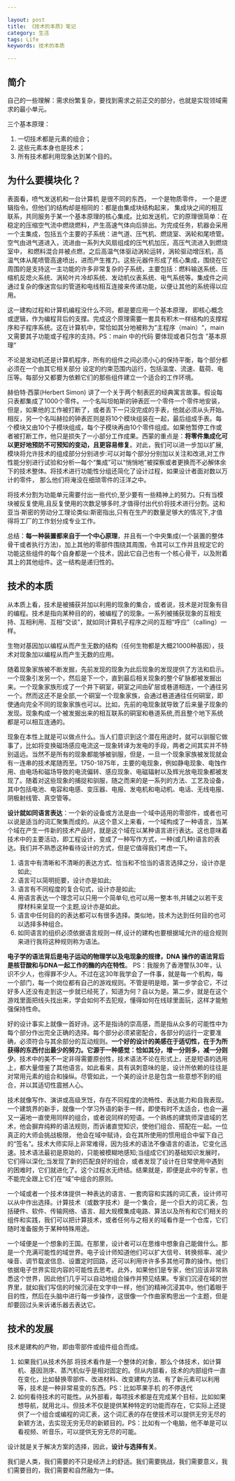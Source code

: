 ```yaml
---

layout: post
title: 《技术的本质》笔记
category: 生活
tags: Life
keywords: 技术的本质

---
```


## 简介

自己的一些理解：需求纷繁复杂，要找到需求之前正交的部分，也就是实现领域需求的最小单元。

三个基本原理：
1. 一切技术都是元素的组合；
2. 这些元素本身也是技术；
3. 所有技术都利用现象达到某个目的。

## 为什么要模块化？

表面看，喷气发送机和一台计算机 是很不同的东西， 一个是物质零件， 一个是逻辑指令。但他们的结构却是相同的：都是由集成块结构起来， 集成块之间的相互联系，共同服务于某一个基本原理的核心集成。比如发送机，它的原理很简单：在稳定的压缩空气流中燃烧燃料，产生高速气体向后排出。为完成任务，机器会采用一个主集成，包括五个主要的子系统：进气道、压气机、燃烧室、涡轮和尾喷管。空气由进气道进入，流进由一系列大风扇组成的压气机加压，高压气流进入到燃烧室中， 和燃料混合并被点燃，之后高温气体驱动涡轮运转，涡轮驱动增压机，高温气体从尾喷管高速喷出，进而产生推力。这些元器件形成了核心集成，围绕在它周围的是支持这一主功能的许多非常复杂的子系统，主要包括：燃料输送系统、压缩机反熄火系统、涡轮叶片冷却系统、发动机仪表系统、电气系统等。集成件之间通过复杂的像迷宫似的管道和电线相互连接来传递功能，以便让其他的系统得以应用。

这一建构过程和计算机编程没什么不同，都是要应用一个基本原理， 即核心概念或逻辑，作为编程背后的支撑。完成这个原理需要一套具有积木一样结构的支撑程序和子程序系统。这在计算机中，常恰如其分地被称为”主程序（main）“，main又需要其子功能或子程序的支持。PS：main 中的代码 要体现或者只包含 ”基本原理“

不论是发动机还是计算机程序，所有的组件之间必须小心的保持平衡，每个部分都必须在一个由其它相关部分 设定的约束范围内运行，包括温度、流速、载荷、电压等。每部分又都要为依赖它们的那些组件建立一个适合的工作环境。

赫伯特·西蒙(Herbert Simon) 讲了一个关于两个制表匠的经典寓言故事。假设每只表都集成了1000个零件。一个名叫坦帕斯的钟表匠一个零件一个零件地安装，但是，如果他的工作被打断了，或者丢下一只没完成的手表，他就必须从头开始。相反，另一个名叫赫拉的钟表匠则是将10个模块组装在一起，最后组成手表。每个模块又由10个子模块组成，每个子模块再由10个零件组成。如果他暂停工作或者被打断工作，他只是损失了一小部分工作成果。西蒙的重点是：**将零件集成化可以更好地预防不可预知的变动，且更容易修复**。对此，我们可以进一步加以扩展,模块将允许技术的组成部分分别进步:可以对每个部分分别加以关注和改进,对工作性能分别进行试验和分析—每个“集成”可以“悄悄地”被探察或者更换而不必解体余下的技术整体。将技术进行功能性分组还简化了设计过程，如果设计者面对数以万计的零件， 那么他们将淹没在细琐零件的汪洋之中。 

将技术分割为功能单元需要付出一些代价,至少要有一些精神上的努力。只有当模块被反复使用,且反复使用的次数足够多时,才值得付出代价将技术进行分割。这和亚当·斯密的劳动分工理论类似:斯密指出,只有在生产的数量足够大的情况下,才值得将工厂的工作划分成专业工作。

总结：**每一种装置都来自于一个中心原理**，并且有一个中央集成(一个装置的整体骨干或者执行方法)，加上其他的零部件围绕其周围，令其可以工作并且规定它的功能这些组件的每个自身都是一个技术，因此它自己也有一个核心骨干，以及附着其上的其他组件。这一结构是递归性的。

## 技术的本质

从本质上看，技术是被捕获并加以利用的现象的集合，或者说，技术是对现象有目的编程。技术是指向某种目的的，被编程了的现象。一系列被捕获现象的互相支持、互相利用、互相“交谈”，就如同计算机子程序之间的互相“呼应”（calling）一样。

生物对基因加以编程从而产生无数的结构（任何生物都是大概21000种基因），技术对现象加以编程从而产生无数的应用。



随着现象家族被不断发掘，先前发现的现象为此后现象的发现提供了方法和启示。一个现象引发另一个，然后是下一个，直到最后相关现象的整个矿脉都被发掘出来。一个现象家族形成了一个井下硐室，硐室之间由矿层或巷道相连，一个通往另一个。然而这还不是全部,一个硐室一个现象家族，会通过巷道通往任何硐室，即使通向完全不同的现象家族也可以。比如，先前的电现象就导致了后来量子现象的发现。现象构成一个被发掘出来的相互联系的硐室和巷道系统,而且整个地下系统都是可以相互连通的。

现象在本性上就是可以做点什么。当人们意识到这个潜在用途时，就可以驯服它做事了，比如将变换磁场感应电流这一现象转译为发电的手段，两者之间其实并不特别遥远。当然不是所有的现象都能够被驯服，但是，一旦一个现象家族被发现就会有一连串的技术尾随而至。1750-1875年，主要的电现象，例如静电现象、电蚀作用、由电场和磁场导致的电流偏转、感应现象、电磁辐射以及辉光放电现象都被发现了。随着对这些现象的捕捉和驯服，随之而来的是一系列的方法、工艺及设备，其中包括电池、电容和电感、变压器、电报、发电机和电动机、电话、无线电报、阴极射线管、真空管等。

**设计就如同语言表达**：一个新的设备或方法是由一个域中适用的零部件，或者也可以说是适当的词汇聚集而成的。从这个意义上来看，一个域构成了一种语言，当某个域在产生一件新的技术产品时，就是这个域在以某种语言进行表达。这也意味着技术中的主要活动，即工程设计，变成了一种写作方式，一种(或几种)语言的表达。我们并不熟悉这种看待设计的方式，但是它值得我们考虑一下。
1. 语言中有清晰和不清晰的表达方式、恰当和不恰当的语言选择之分，设计亦是如此;
2. 语言可以简明扼要，设计亦是如此;
3. 语言有不同程度的复合句式，设计亦是如此;
4. 用语言表达一个理念可以只用一个简单句,也可以用一整本书,并辅之以若干支撑材料来呈现一个主题,设计亦是如此。
5. 语言中任何目的的表达都可以有很多选择。类似地，技术为达到任何目的也可以选择多种组合。
6. 如同语言的组织必须依据语言规则一样,设计的建构也要根据域允许的组合规则来进行我将这种规则称为语法。

**电子学的语法背后是电子运动的物理学以及电现象的规律，DNA 操作的语法背后是核苷酸和与DNA一起工作的酶的内在特性**。 PS：我服务了香港警队30年，认识不少人，也得罪不少人。不过在这30年我学会了一件事，就是每一个机构，每一个部门，每一个岗位都有自己的游戏规则。不管是明是暗，第一步学会它，不过好多人还没有走到这一步就已经死了，知道为何？自以为是。第二步，就是在这个游戏里面把线头找出来，学会如何不去犯规，懂得如何在线球里面玩，这样才能勉强保持性命。


好的设计事实上就像一首好诗。这不是指诗的崇高感，而是指从众多的可能性中为每个部分作出完全正确的选择。每个部分必须紧密配合，各部分的运行一定要准确，必须符合与其余部分的互动规则。**一个好的设计的美感在于适切性，在于为所获得的东西付出最少的努力。它源于一种感觉：恰如其分，增一分则多，减一分则少**。技术中的美不一定非得需要原创性，技术语法不论在形式上，还是短语的选用上，都大量借鉴了其他语言。如此看来，具有讽刺意味的是，设计所依赖的往往是对常用元素的组合和操纵。尽管如此，一个美的设计总是包含一些意想不到的组合，并以其适切性震撼人心。

技术就像写作、演讲或高级烹饪，存在不同程度的流畅性、表达能力和自我表现。一个建筑界的新手，就像一个学习外语的新手一样，即使有时不太适合，也会一遍又一遍地一直使用同样的组合，或者说同样的短语。一个熟练的建筑师深谙域的艺术，他会摒弃纯粹的语法规则，而诉诸直觉知识，使他们组合、搭配在一起。一位真正的大师会挑战极限， 他会在域中赋诗，会在其所使用的惯用组合中留下自己的“签名”。技术大师实际上非常难得，因为技术的语法不像语言的语法，它变化迅速。技术语法最初是原始的，只能被模糊地感知;当组成它们的基础知识发展时，它们得以深化;当发现了新的匹配良好的组合，或者发现了设计在日常使用中遇到的困难时，它们就进化了。这个过程水无终结。结果就是，即便是此中的专家，也不能完全跟上它们在“域”中组合的原则。

一个域或者一个技术体提供一种表达的语言、一套肉容和实践的词汇表，设计师可以从中作出选择。计算技术（或数字技术）是一个集合，是一个巨大的词汇表，包括硬件、软件、传输网络、语言、超大规模集成电路、算法以及所有和它们相关的组件和实践，我们可以把计算技术，或者任何与之相关的域看作是一个仓库，它们随时准备服务于某种特殊用途。

一个域便是一个想象的王国。在那里，设计者可以在思维中想象自己能做什么。那是一个充满可能性的域世界。电子设计师知道他们可以扩大信号、转换频率、减少噪音、调节载波信息、设置定时回路，还可以利用许许多多其他可靠的操作。他们依据电子世界实现内容的可能性去思考。此外，如果他们是专家，他们应该非常熟悉这个世界，因此他们几乎可以自动地组合操作并预见结果。专家们沉浸在域的世界里，就如我们写信的时候沉浸在文字中一样，他们的精神沉浸其中。他们着眼于目的性，然后在头脑中进行每一步操作，这很像一个作曲家构思出一个主题，但是却要回过头来诉诸乐器去表达它。

## 技术的发展

技术是建构的产物，即由零部件或组件组合而成。
1. 如果我们从技术外部 将技术看作是一个整体的对象，那么个体技术，如计算机、基因测序、蒸汽机似乎是相对固定的。但从内部看，技术的内部组件一直在变化，比如替换零部件、改进材料、改变建构方法、有了新元素可以利用等，技术是一种非常易变的东西。PS：比如苹果手机 的不停迭代
2. 如何看待技术的可能性。从外部看，每项技术都是在完成某个目标，比如如果想导航，就用北斗。但技术不仅是提供某种特定的功能而存在，它实际上还提供了一个组合或编程的词汇表，这个词汇表的存在使技术可以提供无穷无尽的新颖方法，去实现无穷无尽的新颖目的。PS：比如有一个电脑，他不单是可以看视频、听音乐，可以提供无穷无尽的可能。

设计就是关于解决方案的选择，因此，**设计与选择有关**。

我们是人类，我们需要的不只是经济上的舒适。我们需要挑战，我们需要意义，我们需要目的，我们需要和自然融为一体。